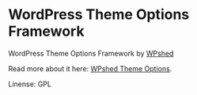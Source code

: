 # WordPress Theme Options Framework

WordPress Theme Options Framework by [WPshed](http://wpshed.com/)

Read more about it here: [WPshed Theme Options](http://wpshed.com/wordpress-theme-options-framework/).

Linense: GPL